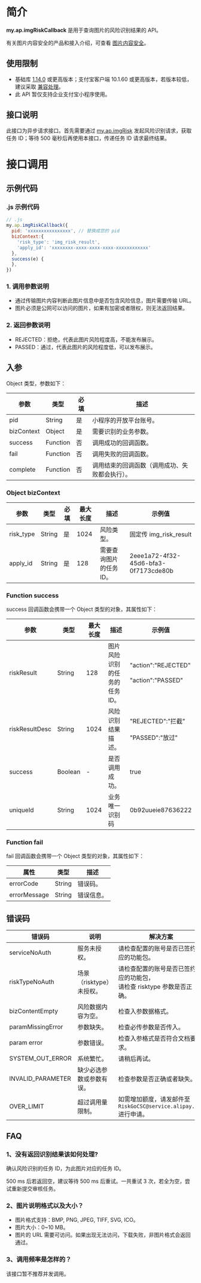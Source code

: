 # 简介
**my.ap.imgRiskCallback** 是用于查询图片的风险识别结果的 API。

有关图片内容安全的产品和接入介绍，可查看 [图片内容安全](https://opendocs.alipay.com/mini/introduce/img_risk)。

## 使用限制

- 基础库 [1.14.0](https://opendocs.alipay.com/mini/framework/lib) 或更高版本；支付宝客户端 10.1.60 或更高版本，若版本较低，建议采取 [兼容处理](https://opendocs.alipay.com/mini/framework/compatibility)。
- 此 API 暂仅支持企业支付宝小程序使用。

## 接口说明
此接口为异步请求接口。首先需要通过 [my.ap.imgRisk](https://opendocs.alipay.com/mini/api/img_risk) 发起风险识别请求，获取任务 ID；等待 500 毫秒后再使用本接口，传递任务 ID 请求最终结果。

# 接口调用

## 示例代码

### .js 示例代码
```javascript
// .js
my.ap.imgRiskCallback({
  pid: 'xxxxxxxxxxxxxxxx', // 替换成您的 pid
  bizContext:{
    'risk_type': 'img_risk_result',
    'apply_id': 'xxxxxxxx-xxxx-xxxx-xxxx-xxxxxxxxxxxx'
  },
  success(e) {
  },
})
```

### 1. 调用参数说明

- 通过传输图片内容判断此图片信息中是否包含风险信息，图片需要传输 URL。
- 图片必须是公网可以访问的图片，如果有加密或者限权，则无法返回结果。

### 2. 返回参数说明

- REJECTED：拒绝，代表此图片风险程度高，不能发布展示。
- PASSED：通过，代表此图片的风险程度低，可以发布展示。

## 入参

Object 类型，参数如下：

| **参数**   | **类型** | **必填** | **描述**                                       |
| ---------- | -------- | -------- | ---------------------------------------------- |
| pid        | String   | 是       | 小程序的开放平台账号。                         |
| bizContext | Object   | 是       | 需要识别的业务参数。                           |
| success    | Function | 否       | 调用成功的回调函数。                           |
| fail       | Function | 否       | 调用失败的回调函数。                           |
| complete   | Function | 否       | 调用结束的回调函数（调用成功、失败都会执行）。 |

### Object bizContext
| **参数**  | **类型** | **必填** | **最大长度** | **描述**                | **示例值**                           |
| --------- | -------- | -------- | ------------ | ----------------------- | ------------------------------------ |
| risk_type | String   | 是       | 1024         | 风险类型。              | 固定传 img_risk_result               |
| apply_id  | String   | 是       | 128          | 需要查询图片的任务 ID。 | 2eee1a72-4f32-45d6-bfa3-0f7173cde80b |

### Function success
success 回调函数会携带一个 Object 类型的对象，其属性如下：

| **参数**       | **类型** | **最大长度** | **描述**                      | **示例值**                                                |
| -------------- | -------- | ------------ | ----------------------------- | --------------------------------------------------------- |
| riskResult     | String   | 128          | 图片风险识别的任务的任务 ID。 | \"action\":\"REJECTED\"<br /> <br />\"action\":\"PASSED\" |
| riskResultDesc | String   | 1024         | 风险识别结果描述。            | \"REJECTED\":\"拦截\"<br /> <br />\"PASSED\":\"放过\"     |
| success        | Boolean  | -            | 是否调用成功。                | true                                                      |
| uniqueId       | String   | 1024         | 业务唯一识别码                | 0b92uueie87636222                                         |

### Function fail
fail 回调函数会携带一个 Object 类型的对象，其属性如下：

| **属性**     | **类型** | **描述**   |
| ------------ | -------- | ---------- |
| errorCode    | String   | 错误码。   |
| errorMessage | String   | 错误信息。 |

## 错误码
| **错误码**        | **说明**                 | **解决方案**                                                 |
| ----------------- | ------------------------ | ------------------------------------------------------------ |
| serviceNoAuth     | 服务未授权。             | 请检查配置的账号是否已签约响应的功能包。                     |
| riskTypeNoAuth    | 场景（risktype）未授权。 | 请检查配置的账号是否已签约响应的功能包，<br />请检查 risktype 参数是否正确。 |
| bizContentEmpty   | 风险数据内容为空。       | 检查入参数据格式。                                           |
| paramMissingError | 参数缺失。               | 检查必传参数是否传入。                                       |
| param error       | 参数错误。               | 检查入参格式是否符合文档要求。                               |
| SYSTEM_OUT_ERROR  | 系统繁忙。               | 请稍后再试。                                                 |
| INVALID_PARAMETER | 缺少必选参数或参数有误。 | 检查参数是否正确或者缺失。                                   |
| OVER_LIMIT        | 超过调用量限制。         | 如需增加额度，请发邮件至 `RiskGoCSC@service.alipay.com` 进行申请。 |

## FAQ

### 1、没有返回识别结果该如何处理?
确认风险识别的任务 ID，为此图片对应的任务 ID。

500 ms 后若返回空，建议等待 500 ms 后重试。一共重试 3 次，若全为空，尝试重新提交审核任务。

### 2、图片说明格式以及大小？
- 图片格式支持：BMP, PNG, JPEG, TIFF, SVG, ICO。
- 图片大小：0~10 MB。
- 图片的 URL 需要可访问。如果出现无法访问，下载失败，非图片格式会返回通过。

### 3、调用频率是怎样的？
该接口暂不推荐并发调用。

